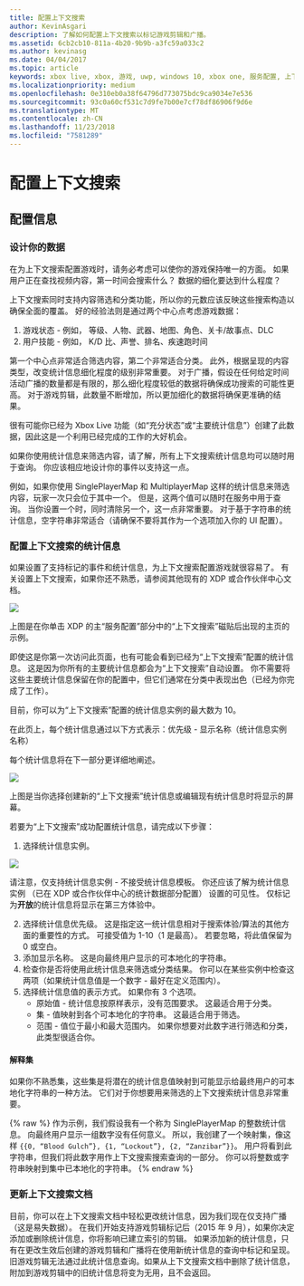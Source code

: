 ```yaml
---
title: 配置上下文搜索
author: KevinAsgari
description: 了解如何配置上下文搜索以标记游戏剪辑和广播。
ms.assetid: 6cb2cb10-811a-4b20-9b9b-a3fc59a033c2
ms.author: kevinasg
ms.date: 04/04/2017
ms.topic: article
keywords: xbox live, xbox, 游戏, uwp, windows 10, xbox one, 服务配置, 上下文搜索, 游戏剪辑, 广播
ms.localizationpriority: medium
ms.openlocfilehash: 0e310eb0a38f64796d773075bdc9ca9034e7e536
ms.sourcegitcommit: 93c0a60cf531c7d9fe7b00e7cf78df86906f9d6e
ms.translationtype: MT
ms.contentlocale: zh-CN
ms.lasthandoff: 11/23/2018
ms.locfileid: "7581289"
---
```

# <a name="configuring-contextual-search"></a>配置上下文搜索

## <a name="configuration-info"></a>配置信息

### <a name="designing-your-data"></a>设计你的数据
在为上下文搜索配置游戏时，请务必考虑可以使你的游戏保持唯一的方面。  如果用户正在查找视频内容，第一时间会搜索什么？  数据的细化要达到什么程度？

上下文搜索同时支持内容筛选和分类功能，所以你的元数应该反映这些搜索构造以确保全面的覆盖。  好的经验法则是通过两个中心点考虑游戏数据：
1. 游戏状态 - 例如，  等级、人物、武器、地图、角色、关卡/故事点、DLC
2. 用户技能 - 例如， K/D 比、声誉、排名、疾速跑时间

第一个中心点非常适合筛选内容，第二个非常适合分类。  此外，根据呈现的内容类型，改变统计信息细化程度的级别非常重要。  对于广播，假设在任何给定时间活动广播的数量都是有限的，那么细化程度较低的数据将确保成功搜索的可能性更高。  对于游戏剪辑，此数量不断增加，所以更加细化的数据将确保更准确的结果。

很有可能你已经为 Xbox Live 功能（如“充分状态”或“主要统计信息”）创建了此数据，因此这是一个利用已经完成的工作的大好机会。

如果你使用统计信息来筛选内容，请了解，所有上下文搜索统计信息均可以随时用于查询。  你应该相应地设计你的事件以支持这一点。

例如，如果你使用 SinglePlayerMap 和 MultiplayerMap 这样的统计信息来筛选内容，玩家一次只会位于其中一个。  但是，这两个值可以随时在服务中用于查询。  当你设置一个时，同时清除另一个，这一点非常重要。  对于基于字符串的统计信息，空字符串非常适合（请确保不要将其作为一个选项加入你的 UI 配置）。

### <a name="configuring-a-stat-for-contextual-search"></a>配置上下文搜索的统计信息
如果设置了支持标记的事件和统计信息，为上下文搜索配置游戏就很容易了。  有关设置上下文搜索，如果你还不熟悉，请参阅其他现有的 XDP 或合作伙伴中心文档。

![](../images/contextual_search/config02.png)

上图是在你单击 XDP 的主“服务配置”部分中的“上下文搜索”磁贴后出现的主页的示例。

即使这是你第一次访问此页面，也有可能会看到已经为“上下文搜索”配置的统计信息。  这是因为你所有的主要统计信息都会为“上下文搜索”自动设置。 你不需要将这些主要统计信息保留在你的配置中，但它们通常在分类中表现出色（已经为你完成了工作）。

目前，你可以为“上下文搜索”配置的统计信息实例的最大数为 10。

在此页上，每个统计信息通过以下方式表示：优先级 - 显示名称（统计信息实例名称）

每个统计信息将在下一部分更详细地阐述。

![](../images/contextual_search/config01.png)

上图是当你选择创建新的“上下文搜索”统计信息或编辑现有统计信息时将显示的屏幕。

若要为“上下文搜索”成功配置统计信息，请完成以下步骤：
1. 选择统计信息实例。

  ![](../images/contextual_search/config03.png)

  请注意，仅支持统计信息实例 - 不接受统计信息模板。  你还应该了解为统计信息实例 （已在 XDP 或合作伙伴中心的统计数据部分配置） 设置的可见性。  仅标记为**开放**的统计信息将显示在第三方体验中。

2. 选择统计信息优先级。 这是指定这一统计信息相对于搜索体验/算法的其他方面的重要性的方式。  可接受值为 1-10（1 是最高）。  若要忽略，将此值保留为 0 或空白。
3. 添加显示名称。  这是向最终用户显示的可本地化的字符串。
4. 检查你是否将使用此统计信息来筛选或分类结果。  你可以在某些实例中检查这两项（如果统计信息值是一个数字 - 最好在定义范围内）。
5. 选择统计信息值的表示方式。  如果你有 3 个选项。
   * 原始值 - 统计信息按原样表示，没有范围要求。  这最适合用于分类。
   * 集 - 值映射到各个可本地化的字符串。  这最适合用于筛选。
   * 范围 - 值位于最小和最大范围内。  如果你想要对此数字进行筛选和分类，此类型很适合你。

#### <a name="explaining-sets"></a>解释集
如果你不熟悉集，这些集是将潜在的统计信息值映射到可能显示给最终用户的可本地化字符串的一种方法。  它们对于你想要用来筛选的上下文搜索统计信息非常重要。

{% raw %} 作为示例，我们假设我有一个称为 SinglePlayerMap 的整数统计信息。  向最终用户显示一组数字没有任何意义。  所以，我创建了一个映射集，像这样 ```{{0, “Blood Gulch”}, {1, “Lockout”}, {2, “Zanzibar”}}```。  用户将看到此字符串，但我们将此数字用作上下文搜索搜索查询的一部分。  你可以将整数或字符串映射到集中已本地化的字符串。
{% endraw %}

### <a name="updating-your-contextual-search-document"></a>更新上下文搜索文档
目前，你可以在上下文搜索文档中轻松更改统计信息，因为我们现在仅支持广播（这是易失数据）。  在我们开始支持游戏剪辑标记后（2015 年 9 月），如果你决定添加或删除统计信息，你将影响已建立索引的剪辑。  如果添加新的统计信息，只有在更改生效后创建的游戏剪辑和广播将在使用新统计信息的查询中标记和呈现。旧游戏剪辑无法通过此统计信息查询。如果从上下文搜索文档中删除了统计信息，附加到游戏剪辑中的旧统计信息将变为无用，且不会返回。
